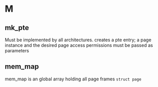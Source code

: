 # M

## mk_pte
Must be implemented by all architectures.
creates a pte entry; a page instance and the desired page access permissions must be passed as parameters

## mem_map
mem_map is an global array holding all page frames `struct page`

